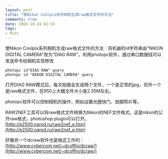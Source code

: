 ```yaml
---
layout: post
title: "使Nikon Coolpix系列相机生成raw格式文件的方法"
comments: true
date: 2003-10-24 02:53
tags:
- Misc
---
```

使Nikon Coolpix系列相机生成raw格式文件的方法：将机器的id字符串由"NIKON DIGITAL CAMERA"改为"DIAG RAW"。利用photopc软件，通过串口数据线可以发送命令给相机实现修改

    photopc id"DIAG RAW" query 
    photopc id "NIKON DIGITAL CAMERA" query

打开DIAG RAW模式后，每次拍摄会生成两个文件，一个是正常的jpg，另外一个是raw格式文件，在950上大概文件大小是2.35M左右。

photopc软件可以控制相机的操作，例如设置光圈快门、拍摄照片等。

RAW2NEF工具可以将raw格式文件转换为Nikon的NEF文件格式，这是nikon的公开raw格式，photoshop plugin可以打开。[http://e2500.narod.ru/raw2nef_e.htm](http://e2500.narod.ru/raw2nef_e.htm)

好像另一个dcraw软件也是做这工作的：[http://www.cybercom.net/~dcoffin/dcraw/](http://www.cybercom.net/~dcoffin/dcraw/)
